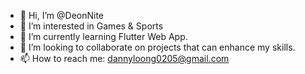- 👋 Hi, I’m @DeonNite
- 👀 I’m interested in Games & Sports
- 🌱 I’m currently learning Flutter Web App.
- 💞️ I’m looking to collaborate on projects that can enhance my skills.
- 📫 How to reach me: dannyloong0205@gmail.com

<!---
DeonNite/DeonNite is a ✨ special ✨ repository because its `README.md` (this file) appears on your GitHub profile.
You can click the Preview link to take a look at your changes.
--->
